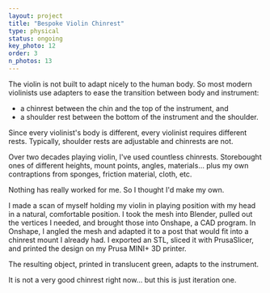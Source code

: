 ```yaml
---
layout: project
title: "Bespoke Violin Chinrest"
type: physical
status: ongoing
key_photo: 12
order: 3
n_photos: 13
---
```


The violin is not built to adapt nicely to the human body. So most modern violinists use adapters to ease the transition between body and instrument:
- a chinrest between the chin and the top of the instrument, and
- a shoulder rest between the bottom of the instrument and the shoulder.

Since every violinist's body is different, every violinist requires different rests. Typically, shoulder rests are adjustable and chinrests are not.

Over two decades playing violin, I've used countless chinrests. Storebought ones of different heights, mount points, angles, materials... plus my own contraptions from sponges, friction material, cloth, etc.

Nothing has really worked for me. So I thought I'd make my own.

I made a scan of myself holding my violin in playing position with my head in a natural, comfortable position. I took the mesh into Blender, pulled out the vertices I needed, and brought those into Onshape, a CAD program. In Onshape, I angled the mesh and adapted it to a post that would fit into a chinrest mount I already had. I exported an STL, sliced it with PrusaSlicer, and printed the design on my Prusa MINI+ 3D printer.

The resulting object, printed in translucent green, adapts to the instrument.

It is not a very good chinrest right now... but this is just iteration one.